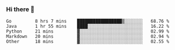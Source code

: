 ### Hi there 👋

<!--
**yeya24/yeya24** is a ✨ _special_ ✨ repository because its `README.md` (this file) appears on your GitHub profile.

Here are some ideas to get you started:

- 🔭 I’m currently working on ...
- 🌱 I’m currently learning ...
- 👯 I’m looking to collaborate on ...
- 🤔 I’m looking for help with ...
- 💬 Ask me about ...
- 📫 How to reach me: ...
- 😄 Pronouns: ...
- ⚡ Fun fact: ...
-->

<!--START_SECTION:waka-->
```text
Go         8 hrs 7 mins    █████████████████▒░░░░░░░   68.76 % 
Java       1 hr 55 mins    ████░░░░░░░░░░░░░░░░░░░░░   16.22 % 
Python     21 mins         ▓░░░░░░░░░░░░░░░░░░░░░░░░   02.99 % 
Markdown   20 mins         ▓░░░░░░░░░░░░░░░░░░░░░░░░   02.94 % 
Other      18 mins         ▓░░░░░░░░░░░░░░░░░░░░░░░░   02.55 % 
```
<!--END_SECTION:waka-->
